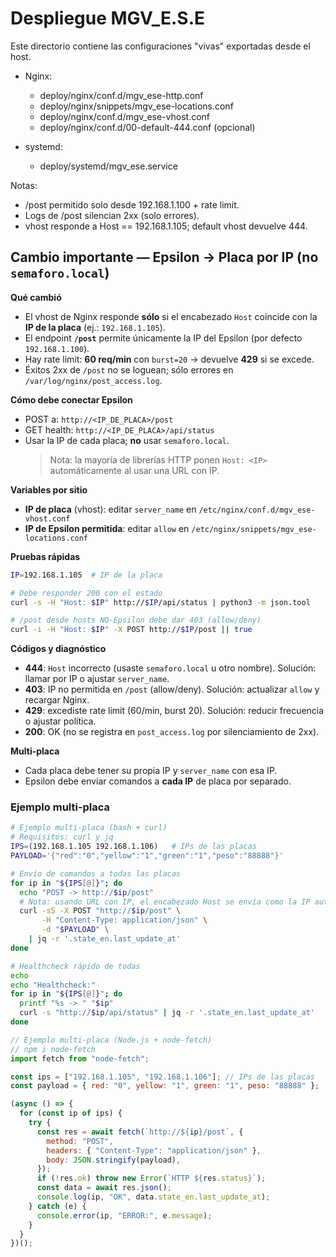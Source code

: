 # Despliegue MGV_E.S.E

Este directorio contiene las configuraciones "vivas" exportadas desde el host.

- Nginx:
  - deploy/nginx/conf.d/mgv_ese-http.conf
  - deploy/nginx/snippets/mgv_ese-locations.conf
  - deploy/nginx/conf.d/mgv_ese-vhost.conf
  - deploy/nginx/conf.d/00-default-444.conf (opcional)

- systemd:
  - deploy/systemd/mgv_ese.service

Notas:
- /post permitido solo desde 192.168.1.100 + rate limit.
- Logs de /post silencian 2xx (solo errores).
- vhost responde a Host == 192.168.1.105; default vhost devuelve 444.


<!-- EPSILON_CONN_START -->
## Cambio importante — Epsilon → Placa por IP (no `semaforo.local`)

**Qué cambió**
- El vhost de Nginx responde **sólo** si el encabezado `Host` coincide con la **IP de la placa** (ej.: `192.168.1.105`).
- El endpoint **`/post`** permite únicamente la IP del Epsilon (por defecto `192.168.1.100`).
- Hay rate limit: **60 req/min** con `burst=20` → devuelve **429** si se excede.
- Éxitos 2xx de `/post` no se loguean; sólo errores en `/var/log/nginx/post_access.log`.

**Cómo debe conectar Epsilon**
- POST a: `http://<IP_DE_PLACA>/post`
- GET health: `http://<IP_DE_PLACA>/api/status`
- Usar la IP de cada placa; **no** usar `semaforo.local`.
  > Nota: la mayoría de librerías HTTP ponen `Host: <IP>` automáticamente al usar una URL con IP.

**Variables por sitio**
- **IP de placa** (vhost): editar `server_name` en `/etc/nginx/conf.d/mgv_ese-vhost.conf`
- **IP de Epsilon permitida**: editar `allow` en `/etc/nginx/snippets/mgv_ese-locations.conf`

**Pruebas rápidas**
```bash
IP=192.168.1.105  # IP de la placa

# Debe responder 200 con el estado
curl -s -H "Host: $IP" http://$IP/api/status | python3 -m json.tool

# /post desde hosts NO-Epsilon debe dar 403 (allow/deny)
curl -i -H "Host: $IP" -X POST http://$IP/post || true
```

**Códigos y diagnóstico**
- **444**: `Host` incorrecto (usaste `semaforo.local` u otro nombre). Solución: llamar por IP o ajustar `server_name`.
- **403**: IP no permitida en `/post` (allow/deny). Solución: actualizar `allow` y recargar Nginx.
- **429**: excediste rate limit (60/min, burst 20). Solución: reducir frecuencia o ajustar política.
- **200**: OK (no se registra en `post_access.log` por silenciamiento de 2xx).

**Multi-placa**
- Cada placa debe tener su propia IP y `server_name` con esa IP.
- Epsilon debe enviar comandos a **cada IP** de placa por separado.
### Ejemplo multi-placa

```bash
# Ejemplo multi-placa (bash + curl)
# Requisitos: curl y jq
IPS=(192.168.1.105 192.168.1.106)   # IPs de las placas
PAYLOAD='{"red":"0","yellow":"1","green":"1","peso":"88888"}'

# Envío de comandos a todas las placas
for ip in "${IPS[@]}"; do
  echo "POST -> http://$ip/post"
  # Nota: usando URL con IP, el encabezado Host se envía como la IP automáticamente
  curl -sS -X POST "http://$ip/post" \
       -H "Content-Type: application/json" \
       -d "$PAYLOAD" \
    | jq -r '.state_en.last_update_at'
done

# Healthcheck rápido de todas
echo
echo "Healthcheck:"
for ip in "${IPS[@]}"; do
  printf "%s -> " "$ip"
  curl -s "http://$ip/api/status" | jq -r '.state_en.last_update_at'
done
```

```js
// Ejemplo multi-placa (Node.js + node-fetch)
// npm i node-fetch
import fetch from "node-fetch";

const ips = ["192.168.1.105", "192.168.1.106"]; // IPs de las placas
const payload = { red: "0", yellow: "1", green: "1", peso: "88888" };

(async () => {
  for (const ip of ips) {
    try {
      const res = await fetch(`http://${ip}/post`, {
        method: "POST",
        headers: { "Content-Type": "application/json" },
        body: JSON.stringify(payload),
      });
      if (!res.ok) throw new Error(`HTTP ${res.status}`);
      const data = await res.json();
      console.log(ip, "OK", data.state_en.last_update_at);
    } catch (e) {
      console.error(ip, "ERROR:", e.message);
    }
  }
})();
```
<!-- EPSILON_CONN_END -->
